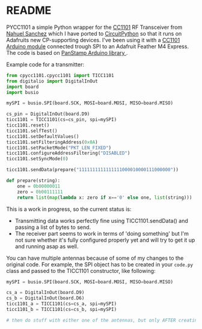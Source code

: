 # README #

PYCC1101 a simple Python wrapper for the [CC1101](http://www.ti.com/product/CC1101) RF Transceiver from [Nahuel Sanchez](https://github.com/nahueldsanchez) which I have ported to [CircuitPython](https://learn.adafruit.com/welcome-to-circuitpython/what-is-circuitpython) so that it runs on Adafruits new CP-supporting devices. I've been using it with a [CC1101 Arduino module](https://www.amazon.com/Solu-Wireless-Transceiver-Antenna-Arduino/dp/B00XDL9838/ref=pd_sbs_147_6?_encoding=UTF8&psc=1&refRID=51K5G4WS9ZPJVE7HC2MW) connected trough SPI to an Adafruit Feather M4 Express.
The code is based on [PanStamp Arduino library ](https://github.com/panStamp/arduino_avr).

Example code for a transmitter:

```python
from cpycc1101.cpycc1101 import TICC1101
from digitalio import DigitalInOut
import board
import busio

mySPI = busio.SPI(board.SCK, MOSI=board.MOSI, MISO=board.MISO)

cs_pin = DigitalInOut(board.D9)
ticc1101 = TICC1101(cs=cs_pin, spi=mySPI)
ticc1101.reset()
ticc1101.selfTest()
ticc1101.setDefaultValues()
ticc1101.setFilteringAddress(0x0A)
ticc1101.setPacketMode("PKT_LEN_FIXED")
ticc1101.configureAddressFiltering("DISABLED")
ticc1101.setSyncMode(0)

ticc1101.sendData(prepare("1111111111111111000010000111000000"))

def prepare(string):
    one = 0b00000011
    zero = 0b00111111
    return list(map(lambda x: zero if x=='0' else one, list(string)))
```

This is a work in progress, so the current status is:

* Transmitting data works perfectly fine using TICC1101.sendData() and passing a list of bytes to send.
* The receiver part seems to work in terms of 'doing something' but I'm not sure whether it's fully configured properly yet and will try to get it up and running asap as well.

You can have multiple antennas because of some of my changes to the original code. For example, the SPI object has to be created in your `code.py` class and passed to the TICC1101 constructor, like following:

```python
mySPI = busio.SPI(board.SCK, MOSI=board.MOSI, MISO=board.MISO)

cs_a = DigitalInOut(board.D9)
cs_b = DigitalInOut(board.D6)
ticc1101_a = TICC1101(cs=cs_a, spi=mySPI)
ticc1101_b = TICC1101(cs=cs_b, spi=mySPI)

# then do stuff with either one of the antennas, but only AFTER creating both TICC1101 objects.

```